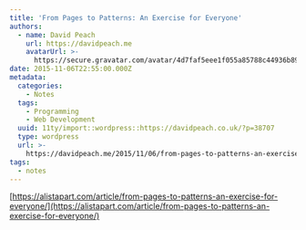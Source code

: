 ```yaml
---
title: 'From Pages to Patterns: An Exercise for Everyone'
authors:
  - name: David Peach
    url: https://davidpeach.me
    avatarUrl: >-
      https://secure.gravatar.com/avatar/4d7faf5eee1f055a85788c44936b8995eaab6dfb004e7854ec747ccb272e91ee?s=96&d=mm&r=g
date: 2015-11-06T22:55:00.000Z
metadata:
  categories:
    - Notes
  tags:
    - Programming
    - Web Development
  uuid: 11ty/import::wordpress::https://davidpeach.co.uk/?p=38707
  type: wordpress
  url: >-
    https://davidpeach.me/2015/11/06/from-pages-to-patterns-an-exercise-for-everyone/
tags:
  - notes
---
```

[https://alistapart.com/article/from-pages-to-patterns-an-exercise-for-everyone/](https://alistapart.com/article/from-pages-to-patterns-an-exercise-for-everyone/)